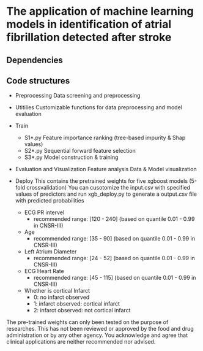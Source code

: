 # The application of machine learning models in identification of atrial fibrillation detected after stroke


## Dependencies


## Code structures
- Preprocessing
  Data screening and preprocessing
  
- Utitilies
  Customizable functions for data preprocessing and model evaluation
  
- Train
  - S1*.py
    Feature importance ranking (tree-based impurity & Shap values)
  - S2*.py
    Sequential forward feature selection
  - S3*.py
    Model construction & training
  
- Evaluation and Visualization
  Feature analysis
  Data & Model visualization
  
- Deploy
  This contains the pretrained weights for five xgboost models (5-fold crossvalidation)
  You can cusotomize the input.csv with specified values of predictors and run xgb_deploy.py to generate a output.csv file with predicted probabilities
  - ECG PR intervel
    - recommended range: [120 - 240] (based on quantile 0.01 - 0.99 in CNSR-III)
  - Age
    - recommended range: [35 - 90] (based on quantile 0.01 - 0.99 in CNSR-III)
  - Left Atrium Diameter
    - recommended range: [24 - 52] (based on quantile 0.01 - 0.99 in CNSR-III)
  - ECG Heart Rate
    - recommended range: [45 - 115] (based on quantile 0.01 - 0.99 in CNSR-III)
  - Whether is cortical Infarct
    - 0: no infarct observed
    - 1: infarct observed: cortical infarct
    - 2: infarct observed: not cortical infarct
  


The pre-trained weights can only been tested on the purpose of researches. This has not been reviewed or approved by the food and drug administration or by any other agency.
You acknowledge and agree that clinical applications are neither recommended nor advised.



  


